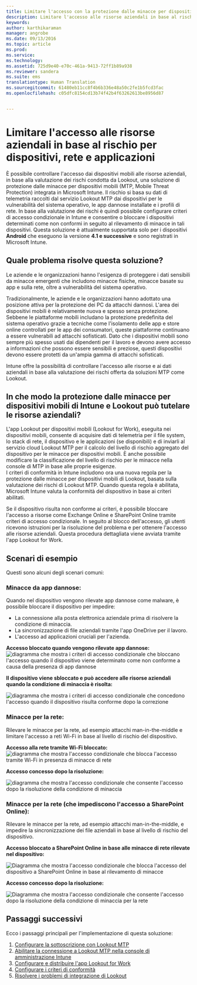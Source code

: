 ```yaml
---
title: Limitare l'accesso con la protezione dalle minacce per dispositivi mobili | Microsoft Intune
description: Limitare l'accesso alle risorse aziendali in base al rischio per dispositivi, rete e applicazioni.
keywords: 
author: karthikaraman
manager: angrobe
ms.date: 09/13/2016
ms.topic: article
ms.prod: 
ms.service: 
ms.technology: 
ms.assetid: 725d9e40-e70c-461a-9413-72ff1b89a938
ms.reviewer: sandera
ms.suite: ems
translationtype: Human Translation
ms.sourcegitcommit: 61480eb11cc8f4b6b336e48a50c2fe1b5fcd3fac
ms.openlocfilehash: c05dfc8154cd13b74f42b4f63262613be8956d87


---
```


# Limitare l'accesso alle risorse aziendali in base al rischio per dispositivi, rete e applicazioni
È possibile controllare l'accesso dai dispositivi mobili alle risorse aziendali, in base alla valutazione dei rischi condotta da Lookout, una soluzione di protezione dalle minacce per dispositivi mobili (MTP, Mobile Threat Protection) integrata in Microsoft Intune. Il rischio si basa su dati di telemetria raccolti dal servizio Lookout MTP dai dispositivi per le vulnerabilità del sistema operativo, le app dannose installate e i profili di rete. In base alla valutazione dei rischi è quindi possibile configurare criteri di accesso condizionale in Intune e consentire o bloccare i dispositivi determinati come non conformi in seguito al rilevamento di minacce in tali dispositivi.  Questa soluzione è attualmente supportata solo per i dispositivi **Android** che eseguono la versione **4.1 e successive** e sono registrati in Microsoft Intune.  
## Quale problema risolve questa soluzione?
Le aziende e le organizzazioni hanno l'esigenza di proteggere i dati sensibili da minacce emergenti che includono minacce fisiche, minacce basate su app e sulla rete, oltre a vulnerabilità del sistema operativo.

Tradizionalmente, le aziende e le organizzazioni hanno adottato una posizione attiva per la protezione dei PC da attacchi dannosi. L'area dei dispositivi mobili è relativamente nuova e spesso senza protezione. Sebbene le piattaforme mobili includano la protezione predefinita del sistema operativo grazie a tecniche come l'isolamento delle app e store online controllati per le app dei consumatori, queste piattaforme continuano a essere vulnerabili ad attacchi sofisticati. Dato che i dispositivi mobili sono sempre più spesso usati dai dipendenti per il lavoro e devono avere accesso a informazioni che possono essere sensibili e preziose, questi dispositivi devono essere protetti da un'ampia gamma di attacchi sofisticati.

Intune offre la possibilità di controllare l'accesso alle risorse e ai dati aziendali in base alla valutazione dei rischi offerta da soluzioni MTP come Lookout.

## In che modo la protezione dalle minacce per dispositivi mobili di Intune e Lookout può tutelare le risorse aziendali?
L'app Lookout per dispositivi mobili (Lookout for Work), eseguita nei dispositivi mobili, consente di acquisire dati di telemetria per il file system, lo stack di rete, il dispositivo e le applicazioni (se disponibili) e di inviarli al servizio cloud Lookout MTP per il calcolo del livello di rischio aggregato del dispositivo per le minacce per dispositivi mobili. È anche possibile modificare la classificazione del livello di rischio per le minacce nella console di MTP in base alle proprie esigenze.  
I criteri di conformità in Intune includono ora una nuova regola per la protezione dalle minacce per dispositivi mobili di Lookout, basata sulla valutazione dei rischi di Lookout MTP. Quando questa regola è abilitata, Microsoft Intune valuta la conformità del dispositivo in base ai criteri abilitati.

Se il dispositivo risulta non conforme ai criteri, è possibile bloccare l'accesso a risorse come Exchange Online e SharePoint Online tramite criteri di accesso condizionale. In seguito al blocco dell'accesso, gli utenti ricevono istruzioni per la risoluzione del problema e per ottenere l'accesso alle risorse aziendali. Questa procedura dettagliata viene avviata tramite l'app Lookout for Work.

## Scenari di esempio
Questi sono alcuni degli scenari comuni:
### Minacce da app dannose:
Quando nel dispositivo vengono rilevate app dannose come malware, è possibile bloccare il dispositivo per impedire:
* La connessione alla posta elettronica aziendale prima di risolvere la condizione di minaccia.
* La sincronizzazione di file aziendali tramite l'app OneDrive per il lavoro.
* L'accesso ad applicazioni cruciali per l'azienda.

**Accesso bloccato quando vengono rilevate app dannose:**
![diagramma che mostra i criteri di accesso condizionale che bloccano l'accesso quando il dispositivo viene determinato come non conforme a causa della presenza di app dannose](../media/mtp/malicious-apps-blocked.png)

**Il dispositivo viene sbloccato e può accedere alle risorse aziendali quando la condizione di minaccia è risolta:**

![diagramma che mostra i criteri di accesso condizionale che concedono l'accesso quando il dispositivo risulta conforme dopo la correzione](../media/mtp/malicious-apps-unblocked.png)
### Minacce per la rete:
Rilevare le minacce per la rete, ad esempio attacchi man-in-the-middle e limitare l'accesso a reti Wi-Fi in base al livello di rischio del dispositivo.

**Accesso alla rete tramite Wi-Fi bloccato:**
![diagramma che mostra l'accesso condizionale che blocca l'accesso tramite Wi-Fi in presenza di minacce di rete](../media/mtp/network-wifi-blocked.png)

**Accesso concesso dopo la risoluzione:**

![diagramma che mostra l'accesso condizionale che consente l'accesso dopo la risoluzione della condizione di minaccia](../media/mtp/network-wifi-unblocked.png)
### Minacce per la rete (che impediscono l'accesso a SharePoint Online):

Rilevare le minacce per la rete, ad esempio attacchi man-in-the-middle, e impedire la sincronizzazione dei file aziendali in base al livello di rischio del dispositivo.

**Accesso bloccato a SharePoint Online in base alle minacce di rete rilevate nel dispositivo:**

![Diagramma che mostra l'accesso condizionale che blocca l'accesso del dispositivo a SharePoint Online in base al rilevamento di minacce](../media/mtp/network-spo-blocked.png)


**Accesso concesso dopo la risoluzione:**

![Diagramma che mostra l'accesso condizionale che consente l'accesso dopo la risoluzione della condizione di minaccia per la rete](../media/mtp/network-spo-unblocked.png)

## Passaggi successivi
Ecco i passaggi principali per l'implementazione di questa soluzione:
1.  [Configurare la sottoscrizione con Lookout MTP](set-up-your-subscription-with-lookout-mtp.md)
2.  [Abilitare la connessione a Lookout MTP nella console di amministrazione Intune](enable-lookout-mtp-connection-in-intune.md)
3.  [Configurare e distribuire l'app Lookout for Work](configure-and-deploy-lookout-for-work-apps.md)
4.  [Configurare i criteri di conformità](enable-device-threat-protection-rule-in-compliance-policy.md)
5.  [Risolvere i problemi di integrazione di Lookout](http://docs.microsoft.com/en-us/intune/troubleshoot/troubleshooting-lookout-integration.md)



<!--HONumber=Sep16_HO2-->


